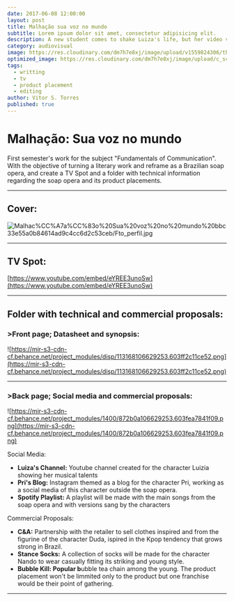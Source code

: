 ```yaml
---
date: 2017-06-08 12:00:00
layout: post
title: Malhação sua voz no mundo
subtitle: Lorem ipsum dolor sit amet, consectetur adipisicing elit.
description: A new student comes to shake Luiza's life, but her video viralizes...will Luiza turn the tables?
category: audiovisual
image: https://res.cloudinary.com/dm7h7e8xj/image/upload/v1559824306/theme13_dshbqx.jpg
optimized_image: https://res.cloudinary.com/dm7h7e8xj/image/upload/c_scale,w_380/v1559824306/theme13_dshbqx.jpg
tags:
  - writting
  - tv
  - product placement
  - editing
author: Vitor S. Torres
published: true
---
```


# Malhação: Sua voz no mundo

First semester's work for the subject "Fundamentals of Communication". With the objective of turning a literary work and reframe as a Brazilian soap opera, and create a TV Spot and a folder with technical information regarding the soap opera and its product placements.

---

## Cover:

![Malhac%CC%A7a%CC%83o%20Sua%20voz%20no%20mundo%20bbc33e55a0b84614ad9c4cc6d2c53ceb/Fto_perfil.jpg](Malhac%CC%A7a%CC%83o%20Sua%20voz%20no%20mundo%20bbc33e55a0b84614ad9c4cc6d2c53ceb/Fto_perfil.jpg)

---

## TV Spot:

[https://www.youtube.com/embed/eYREE3unoSw](https://www.youtube.com/embed/eYREE3unoSw)

---

## Folder with technical and commercial proposals:

### >Front page; Datasheet and synopsis:

![https://mir-s3-cdn-cf.behance.net/project_modules/disp/113168106629253.603ff2c11ce52.png](https://mir-s3-cdn-cf.behance.net/project_modules/disp/113168106629253.603ff2c11ce52.png)

---

### >Back page; Social media and commercial proposals:

![https://mir-s3-cdn-cf.behance.net/project_modules/1400/872b0a106629253.603fea7841f09.png](https://mir-s3-cdn-cf.behance.net/project_modules/1400/872b0a106629253.603fea7841f09.png)

Social Media:

- **Luiza's Channel:** Youtube channel created for the character Luizia showing her musical talents
- **Pri's Blog:** Instagram themed as a blog for the character Pri, working as a social media of this character outside the soap opera.
- **Spotify Playlist:** A playlist will be made with the main songs from the soap opera and with versions sang by the characters

Commercial Proposals:

- **C&A:** Partnership with the retailer to sell clothes inspired and from the figurine of the character Duda, ispired in the Kpop tendency that grows strong in Brazil.
- **Stance Socks:** A collection of socks will be made for the character Nando to wear casually fitting its  striking and young style.
- **Bubble Kill: Popular b**ubble tea chain among the young. The product placement won't be limmited only to the product but one franchise would be their point of gathering.

---

